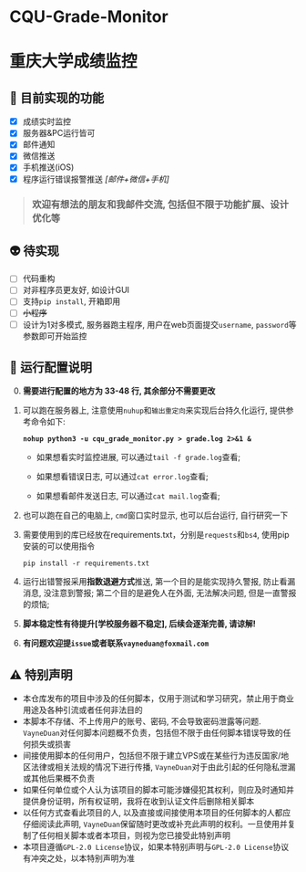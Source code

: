 # CQU-Grade-Monitor
# 重庆大学成绩监控
## :gem: 目前实现的功能

- [x] 成绩实时监控
- [x] 服务器&PC运行皆可
- [x] 邮件通知
- [x] 微信推送
- [x] 手机推送(iOS)
- [x] 程序运行错误报警推送 *[邮件+微信+手机]*

> ### 欢迎有想法的朋友和我邮件交流, 包括但不限于功能扩展、设计优化等

## :alien: 待实现

- [ ] 代码重构
- [ ] 对非程序员更友好, 如设计GUI
- [ ] 支持`pip install`, 开箱即用
- [ ] ~~小程序~~
- [ ] 设计为1对多模式, 服务器跑主程序, 用户在web页面提交`username`, `password`等参数即可开始监控 
   
## :blue_heart: 运行配置说明

0. **需要进行配置的地方为 33-48 行, 其余部分不需要更改**

1. 可以跑在服务器上, 注意使用`nuhup`和`输出重定向`来实现后台持久化运行, 提供参考命令如下:

   **`nohup python3 -u cqu_grade_monitor.py > grade.log 2>&1 &`**

   - 如果想看实时监控进展, 可以通过`tail -f grade.log`查看; 

   - 如果想看错误日志, 可以通过`cat error.log`查看; 

   - 如果想看邮件发送日志, 可以通过`cat mail.log`查看;

2. 也可以跑在自己的电脑上, `cmd`窗口实时显示, 也可以后台运行, 自行研究一下

3. 需要使用到的库已经放在requirements.txt，分别是`requests`和`bs4`, 使用pip安装的可以使用指令
   
   `pip install -r requirements.txt`

4. 运行出错警报采用**指数退避方式**推送, 第一个目的是能实现持久警报, 防止看漏消息, 没注意到警报; 第二个目的是避免人在外面, 无法解决问题, 但是一直警报的烦恼;

5. **脚本稳定性有待提升[学校服务器不稳定], 后续会逐渐完善, 请谅解!**

6. **有问题欢迎提`issue`或者联系`vayneduan@foxmail.com`**

## :warning: 特别声明
   - 本仓库发布的项目中涉及的任何脚本，仅用于测试和学习研究，禁止用于商业用途及各种引流或者任何非法目的
   - 本脚本不存储、不上传用户的账号、密码, 不会导致密码泄露等问题. `VayneDuan`对任何脚本问题概不负责，包括但不限于由任何脚本错误导致的任何损失或损害
   - 间接使用脚本的任何用户，包括但不限于建立VPS或在某些行为违反国家/地区法律或相关法规的情况下进行传播, `VayneDuan`对于由此引起的任何隐私泄漏或其他后果概不负责
   - 如果任何单位或个人认为该项目的脚本可能涉嫌侵犯其权利，则应及时通知并提供身份证明，所有权证明，我将在收到认证文件后删除相关脚本
   - 以任何方式查看此项目的人, 以及直接或间接使用本项目的任何脚本的人都应仔细阅读此声明, `VayneDuan`保留随时更改或补充此声明的权利。一旦使用并复制了任何相关脚本或者本项目，则视为您已接受此特别声明
   - 本项目遵循`GPL-2.0 License`协议，如果本特别声明与`GPL-2.0 License`协议有冲突之处，以本特别声明为准

